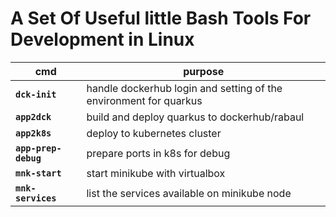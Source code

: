 # A Set Of Useful little Bash Tools For Development in Linux 


| cmd | purpose |
| --- | --- |
| **`dck-init`** |   handle dockerhub login and setting of the environment for quarkus   |
| **`app2dck`** |  build and deploy quarkus to dockerhub/rabaul  |
| **`app2k8s`** | deploy to kubernetes cluster |
| **`app-prep-debug`** | prepare ports in k8s for debug |
| **`mnk-start`** |   start minikube with virtualbox  |
| **`mnk-services`** |  list the services available on minikube node  |


